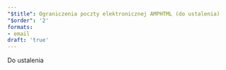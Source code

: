 ```yaml
---
"$title": Ograniczenia poczty elektronicznej AMPHTML (do ustalenia)
"$order": '2'
formats:
- email
draft: 'true'
---
```


Do ustalenia
